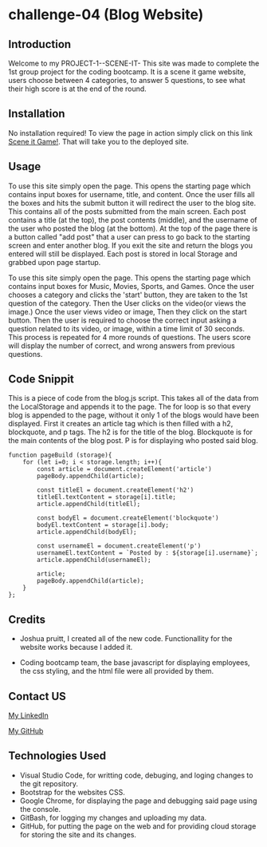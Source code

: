 # challenge-04 (Blog Website)

## Introduction
Welcome to my PROJECT-1--SCENE-IT- This site was made to complete the 1st group project for the coding bootcamp. It is a scene it game website, users choose between 4 categories, to answer 5 questions, to see what their high score is at the end of the round.

## Installation
No installation required! To view the page in action simply click on this link <a href="file:///C:/Users/User/OneDrive/Documents/GitHub/Project-1--Scene-it-/index.html">Scene it Game!</a>. That will take you to the deployed site. 

## Usage
To use this site simply open the page. This opens the starting page which contains input boxes for username, title, and content. Once the user fills all the boxes and hits the submit button it will redirect the user to the blog site. This contains all of the posts submitted from the main screen. Each post contains a title (at the top), the post contents (middle), and the username of the user who posted the blog (at the bottom). At the top of the page there is a button called "add post" that a user can press to go back to the starting screen and enter another blog. If you exit the site and return the blogs you entered will still be displayed. Each post is stored in local Storage and grabbed upon page startup.

To use this site simply open the page. This opens the starting page which contains input boxes for Music, Movies, Sports, and Games. Once the user chooses a category and clicks the 'start' button, they are taken to the 1st question of the category. Then the User clicks on the video(or views the image.) Once the user views video or image, Then they click on the start button. Then the user is required to choose the correct input asking a question related to its video, or image, within a time limit of 30 seconds. This process is repeated for 4 more rounds of questions. The users score will display the number of correct, and wrong answers from previous questions. 


## Code Snippit
This is a piece of code from the blog.js script. This takes all of the data from the LocalStorage and appends it to the page. The for loop is so that every blog is appended to the page, without it only 1 of the blogs would have been displayed. First it creates an article tag which is then filled with a h2, blockquote, and p tags. The h2 is for the title of the blog. Blockquote is for the main contents of the blog post. P is for displaying who posted said blog. 

````
function pageBuild (storage){
    for (let i=0; i < storage.length; i++){
        const article = document.createElement('article')
        pageBody.appendChild(article);

        const titleEl = document.createElement('h2')
        titleEl.textContent = storage[i].title;
        article.appendChild(titleEl);

        const bodyEl = document.createElement('blockquote')
        bodyEl.textContent = storage[i].body;
        article.appendChild(bodyEl);

        const usernameEl = document.createElement('p')
        usernameEl.textContent = `Posted by : ${storage[i].username}`;
        article.appendChild(usernameEl);

        article;
        pageBody.appendChild(article);
    }
};
````

## Credits

- Joshua pruitt, I created all of the new code. Functionallity for the website works because I added it. 

- Coding bootcamp team, the base javascript for displaying employees, the css styling, and the html file were all provided by them.

## Contact US

<a href="https://www.linkedin.com/in/joshua-pruitt-1a494a311/">My LinkedIn</a>
       
<a href="https://github.com/JoshuaPruitt">My GitHub</a>
    

## Technologies Used 

- Visual Studio Code, for writting code, debuging, and loging changes to the git repository.
- Bootstrap for the websites CSS.
- Google Chrome, for displaying the page and debugging said page using the console. 
- GitBash, for logging my changes and uploading my data.
- GitHub, for putting the page on the web and for providing cloud storage for storing the site and its changes.